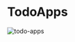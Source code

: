 # TodoApps
![todo-apps](https://user-images.githubusercontent.com/94782135/143003509-c1a386db-0a70-4754-a914-540ea6708ccd.png)
